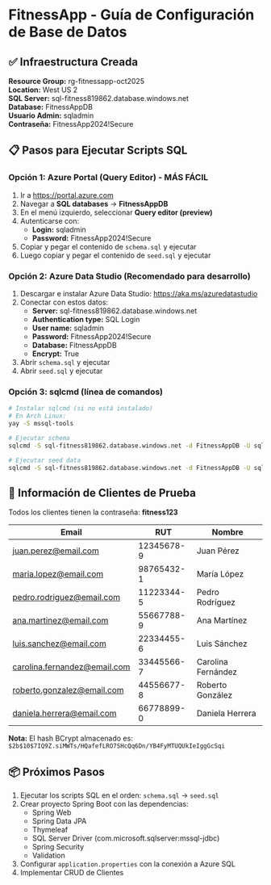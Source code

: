 # FitnessApp - Guía de Configuración de Base de Datos

## ✅ Infraestructura Creada

**Resource Group:** rg-fitnessapp-oct2025  
**Location:** West US 2  
**SQL Server:** sql-fitness819862.database.windows.net  
**Database:** FitnessAppDB  
**Usuario Admin:** sqladmin  
**Contraseña:** FitnessApp2024!Secure  

## 📋 Pasos para Ejecutar Scripts SQL

### Opción 1: Azure Portal (Query Editor) - MÁS FÁCIL

1. Ir a https://portal.azure.com
2. Navegar a **SQL databases** → **FitnessAppDB**
3. En el menú izquierdo, seleccionar **Query editor (preview)**
4. Autenticarse con:
   - **Login:** sqladmin
   - **Password:** FitnessApp2024!Secure
5. Copiar y pegar el contenido de `schema.sql` y ejecutar
6. Luego copiar y pegar el contenido de `seed.sql` y ejecutar

### Opción 2: Azure Data Studio (Recomendado para desarrollo)

1. Descargar e instalar Azure Data Studio: https://aka.ms/azuredatastudio
2. Conectar con estos datos:
   - **Server:** sql-fitness819862.database.windows.net
   - **Authentication type:** SQL Login
   - **User name:** sqladmin
   - **Password:** FitnessApp2024!Secure
   - **Database:** FitnessAppDB
   - **Encrypt:** True
3. Abrir `schema.sql` y ejecutar
4. Abrir `seed.sql` y ejecutar

### Opción 3: sqlcmd (línea de comandos)

```bash
# Instalar sqlcmd (si no está instalado)
# En Arch Linux:
yay -S mssql-tools

# Ejecutar schema
sqlcmd -S sql-fitness819862.database.windows.net -d FitnessAppDB -U sqladmin -P 'FitnessApp2024!Secure' -i schema.sql

# Ejecutar seed data
sqlcmd -S sql-fitness819862.database.windows.net -d FitnessAppDB -U sqladmin -P 'FitnessApp2024!Secure' -i seed.sql
```

## 🔐 Información de Clientes de Prueba

Todos los clientes tienen la contraseña: **fitness123**

| Email | RUT | Nombre |
|-------|-----|--------|
| juan.perez@email.com | 12345678-9 | Juan Pérez |
| maria.lopez@email.com | 98765432-1 | María López |
| pedro.rodriguez@email.com | 11223344-5 | Pedro Rodríguez |
| ana.martinez@email.com | 55667788-9 | Ana Martínez |
| luis.sanchez@email.com | 22334455-6 | Luis Sánchez |
| carolina.fernandez@email.com | 33445566-7 | Carolina Fernández |
| roberto.gonzalez@email.com | 44556677-8 | Roberto González |
| daniela.herrera@email.com | 66778899-0 | Daniela Herrera |

**Nota:** El hash BCrypt almacenado es: `$2b$10$7IQ9Z.siMWTs/HQafefLRO7SHcQq6Dn/YB4FyMTUQUkIeIggGcSqi`

## 📦 Próximos Pasos

1. Ejecutar los scripts SQL en el orden: `schema.sql` → `seed.sql`
2. Crear proyecto Spring Boot con las dependencias:
   - Spring Web
   - Spring Data JPA
   - Thymeleaf
   - SQL Server Driver (com.microsoft.sqlserver:mssql-jdbc)
   - Spring Security
   - Validation
3. Configurar `application.properties` con la conexión a Azure SQL
4. Implementar CRUD de Clientes
